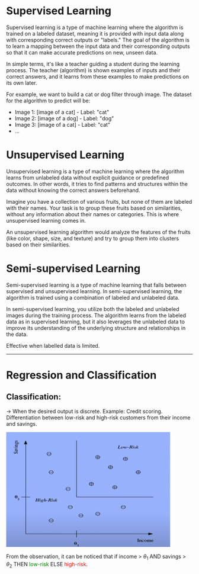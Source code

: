 # Supervised Learning
Supervised learning is a type of machine learning where the algorithm is trained on a labeled dataset, meaning it is provided with input data along with corresponding correct outputs or "labels." The goal of the algorithm is to learn a mapping between the input data and their corresponding outputs so that it can make accurate predictions on new, unseen data.

In simple terms, it's like a teacher guiding a student during the learning process. The teacher (algorithm) is shown examples of inputs and their correct answers, and it learns from these examples to make predictions on its own later.

For example, we want to build a cat or dog filter through image. The dataset for the algorithm to predict will be:

- Image 1: [image of a cat] - Label: "cat"
- Image 2: [image of a dog] - Label: "dog"
- Image 3: [image of a cat] - Label: "cat"
- ...

# Unsupervised Learning
Unsupervised learning is a type of machine learning where the algorithm learns from unlabeled data without explicit guidance or predefined outcomes. In other words, it tries to find patterns and structures within the data without knowing the correct answers beforehand.

Imagine you have a collection of various fruits, but none of them are labeled with their names. Your task is to group these fruits based on similarities, without any information about their names or categories. This is where unsupervised learning comes in.

An unsupervised learning algorithm would analyze the features of the fruits (like color, shape, size, and texture) and try to group them into clusters based on their similarities.

# Semi-supervised Learning
Semi-supervised learning is a type of machine learning that falls between supervised and unsupervised learning. In semi-supervised learning, the algorithm is trained using a combination of labeled and unlabeled data.

In semi-supervised learning, you utilize both the labeled and unlabeled images during the training process. The algorithm learns from the labeled data as in supervised learning, but it also leverages the unlabeled data to improve its understanding of the underlying structure and relationships in the data.

Effective when labelled data is limited.

---

# Regression and Classification

## Classification:
$\rightarrow$ When the desired output is discrete. 
Example: Credit scoring.
Differentiation between low-risk and high-risk customers from their income and savings.

![Alt text](./intro-to-ml/../../images/image.png)

From the observation, it can be noticed that if income > $\theta_1$ AND savings > $\theta_2$ THEN <span style="color: green;">low-risk</span> ELSE <span style="color: red;">high-risk</span>.